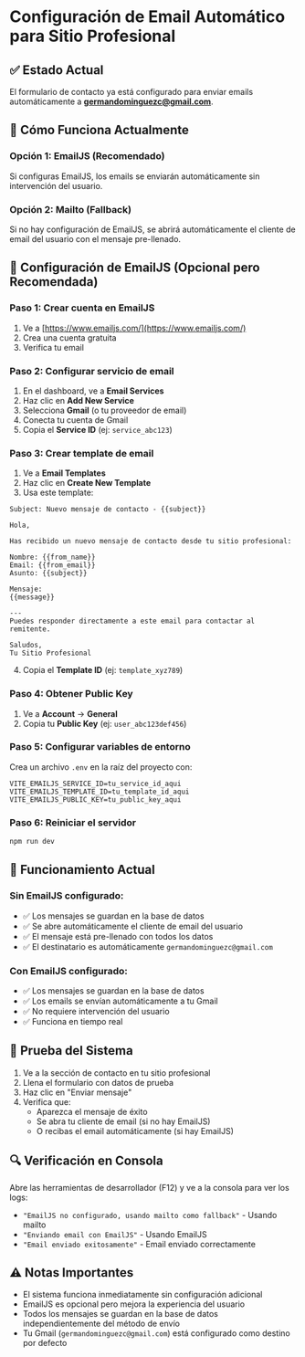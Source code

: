 # Configuración de Email Automático para Sitio Profesional

## ✅ Estado Actual
El formulario de contacto ya está configurado para enviar emails automáticamente a **germandominguezc@gmail.com**.

## 🔧 Cómo Funciona Actualmente

### Opción 1: EmailJS (Recomendado)
Si configuras EmailJS, los emails se enviarán automáticamente sin intervención del usuario.

### Opción 2: Mailto (Fallback)
Si no hay configuración de EmailJS, se abrirá automáticamente el cliente de email del usuario con el mensaje pre-llenado.

## 📧 Configuración de EmailJS (Opcional pero Recomendada)

### Paso 1: Crear cuenta en EmailJS
1. Ve a [https://www.emailjs.com/](https://www.emailjs.com/)
2. Crea una cuenta gratuita
3. Verifica tu email

### Paso 2: Configurar servicio de email
1. En el dashboard, ve a **Email Services**
2. Haz clic en **Add New Service**
3. Selecciona **Gmail** (o tu proveedor de email)
4. Conecta tu cuenta de Gmail
5. Copia el **Service ID** (ej: `service_abc123`)

### Paso 3: Crear template de email
1. Ve a **Email Templates**
2. Haz clic en **Create New Template**
3. Usa este template:

```
Subject: Nuevo mensaje de contacto - {{subject}}

Hola,

Has recibido un nuevo mensaje de contacto desde tu sitio profesional:

Nombre: {{from_name}}
Email: {{from_email}}
Asunto: {{subject}}

Mensaje:
{{message}}

---
Puedes responder directamente a este email para contactar al remitente.

Saludos,
Tu Sitio Profesional
```

4. Copia el **Template ID** (ej: `template_xyz789`)

### Paso 4: Obtener Public Key
1. Ve a **Account** → **General**
2. Copia tu **Public Key** (ej: `user_abc123def456`)

### Paso 5: Configurar variables de entorno
Crea un archivo `.env` en la raíz del proyecto con:

```env
VITE_EMAILJS_SERVICE_ID=tu_service_id_aqui
VITE_EMAILJS_TEMPLATE_ID=tu_template_id_aqui
VITE_EMAILJS_PUBLIC_KEY=tu_public_key_aqui
```

### Paso 6: Reiniciar el servidor
```bash
npm run dev
```

## 🚀 Funcionamiento Actual

### Sin EmailJS configurado:
- ✅ Los mensajes se guardan en la base de datos
- ✅ Se abre automáticamente el cliente de email del usuario
- ✅ El mensaje está pre-llenado con todos los datos
- ✅ El destinatario es automáticamente `germandominguezc@gmail.com`

### Con EmailJS configurado:
- ✅ Los mensajes se guardan en la base de datos
- ✅ Los emails se envían automáticamente a tu Gmail
- ✅ No requiere intervención del usuario
- ✅ Funciona en tiempo real

## 📱 Prueba del Sistema

1. Ve a la sección de contacto en tu sitio profesional
2. Llena el formulario con datos de prueba
3. Haz clic en "Enviar mensaje"
4. Verifica que:
   - Aparezca el mensaje de éxito
   - Se abra tu cliente de email (si no hay EmailJS)
   - O recibas el email automáticamente (si hay EmailJS)

## 🔍 Verificación en Consola

Abre las herramientas de desarrollador (F12) y ve a la consola para ver los logs:
- `"EmailJS no configurado, usando mailto como fallback"` - Usando mailto
- `"Enviando email con EmailJS"` - Usando EmailJS
- `"Email enviado exitosamente"` - Email enviado correctamente

## ⚠️ Notas Importantes

- El sistema funciona inmediatamente sin configuración adicional
- EmailJS es opcional pero mejora la experiencia del usuario
- Todos los mensajes se guardan en la base de datos independientemente del método de envío
- Tu Gmail (`germandominguezc@gmail.com`) está configurado como destino por defecto
